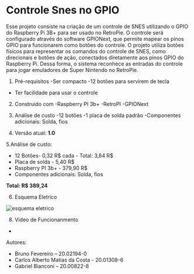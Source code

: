 # Controle Snes no GPIO
Esse projeto consiste na criação de um controle de SNES utilizando o GPIO do Raspberry Pi 3B+ para ser usado no RetroPie. O controle será configurado através do software GPIONext, que permite mapear os pinos GPIO para funcionarem como botões do controle. O projeto utiliza botões físicos para representar os comandos do controle de SNES, como direcionais e botões de ação, conectados diretamente aos pinos GPIO do Raspberry Pi. Dessa forma, o sistema reconhece as entradas do controle para jogar emuladores de Super Nintendo no RetroPie.

1. Pré-requisitos
-Ser compacto
-12 botões para servirem de tecla
- Ter facilidade para usar o controle

2. Construido com
-Raspberry PI 3b+
-RetroPI
-GPIONext

3. Análise de custo
-12 botões
-1 placa de solda padrão
-Componentes adicionais: Solda, fios

4. Versão atual: **1.0**

5.Análise de custo:
- 12 Botões- 0,32 R$ cada - Total: 3,84 R$
- Placa de solda - 5,40 R$
- Raspberry PI 3b+ - 379,90 R$
- Componentes adicionais: Solda, fios

**Total: R$ 389,24**

6. Esquema Eletrico

 ![esquema eletrico](https://github.com/BRUNO-FEVE/beat-rush/assets/75047754/db509588-fb7c-45a6-b040-5934d5d8178a)


8. Video de Funcionanmento
- 
   

Autores:
- Bruno Fevereiro – 20.02194-0
- Carlos Alberto Matias da Costa  - 20.01308-6
- Gabriel Bianconi – 20.00822-8
